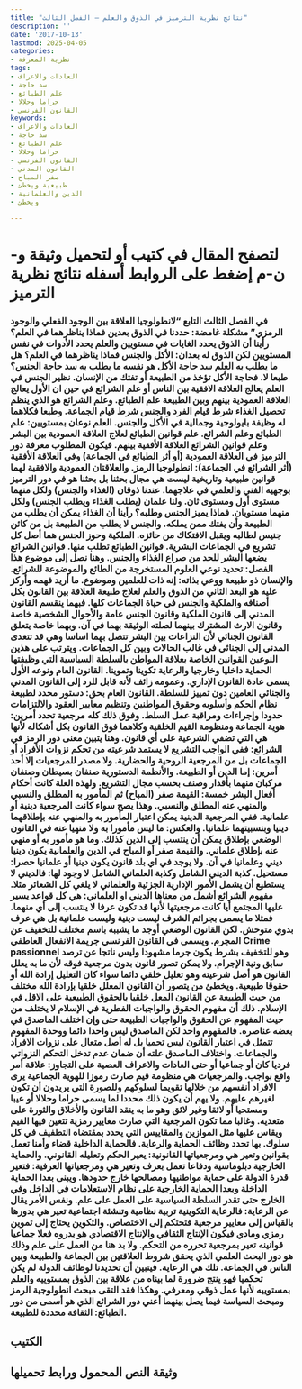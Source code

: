 ```yaml
---
title: "نتائج نظرية الترميز في الذوق والعلم – الفصل الثالث"
description: ''
date: '2017-10-13'
lastmod: 2025-04-05
categories:
- نظرية المعرفة
tags:
- العادات والاعراف
- سد حاجة
- علم الطبائع
- حراما وحلالا
- القانون الفرنسي
keywords:
- العادات والاعراف
- سد حاجة
- علم الطبائع
- حراما وحلالا
- القانون الفرنسي
- القانون المدني
- صفر المباح
- طبيعية ويخطئ
- الدين والعلمانية
- ويخطئ

---
```

# **لتصفح المقال في كتيب أو لتحميل وثيقة و-ن-م إضغط على الروابط أسفله** **نتائج نظرية الترميز**

### في الفصل الثالث التابع “لانطولوجيا العلاقة بين الوجود الفعلي والوجود الرمزي” مشكلة غامضة: حددنا في الذوق بعدين فماذا يناظرهما في العلم؟ رأينا أن الذوق يحدد الغايات في مستويين والعلم يحدد الأدوات في نفس المستويين لكن الذوق له بعدان: الأكل والجنس فماذا يناظرهما في العلم؟ هل ما يطلب به العلم سد حاجة الأكل هو نفسه ما يطلب به سد حاجة الجنس؟ طبعا لا. فحاجة الأكل تؤخذ من الطبيعة أو تفتك من الإنسان. نظير الجنس في العلم يعالج العلاقة الافقية بين الناس أو علم الشرائع في حين ان الأول يعالج العلاقة العمودية بينهم وبين الطبيعة علم الطبائع. وعلم الشرائع هو الذي ينظم تحصيل الغذاء شرط قيام الفرد والجنس شرط قيام الجماعة. وطبعا فكلاهما له وظيفة بايولوجية وجمالية في الأكل والجنس. العلم نوعان بمستويين: علم الطبائع وعلم الشرائع. علم قوانين الطبائع لعلاج العلاقة العمودية بين البشر وعلم قوانين الشرائع العلاقة الأفقية بينهم. فيكون المطلوب معرفة دور الترميز في العلاقة العمودية (أو أثر الطبائع في الجماعة) وفي العلاقة الأفقية (أثر الشرائع في الجماعة): انطولوجيا الرمز. والعلاقتان العمودية والافقية لهما قوانين طبيعية وتاريخية ليست هي مجال بحثنا بل بحثنا هو في دور الترميز بوجهيه الفني والعلمي في علاجهما. عندنا ذوقان (الغذاء والجنس) ولكل منهما مستوى أول ومستوى ثان. ولنا علمان (يطلب الغذاء ويطلب الجنس) ولكل منهما مستويان. فماذا يميز الجنس وطلبه؟ رأينا أن الغذاء يمكن أن يطلب من الطبيعة وأن يفتك ممن يملكه. والجنس لا يطلب من الطبيعة بل من كائن جنيس لطالبه ويقبل الافتكاك من حائزه. الملكية وحوز الجنس هما أصل كل تشريع في الجماعات البشرية. قوانين الطبائع تطلب منها. قوانين الشرائع يضعها البشر للحد من صراع الغذاء والجنس. وهنا نصل إلى موضوع هذا الفصل: تحديد نوعي العلوم المستخرجة من الطائع والموضوعة للشرائع. والإنسان ذو طبيعة ووعي بذاته: إنه ذات للعلمين وموضوع. ما أريد فهمه وأركز عليه هو البعد الثاني من الذوق والعلم لعلاج طبيعة العلاقة بين القانون بكل أصنافه والملكية والجنس في حياة الجماعات كلها. فبهما ينقسم القانون المدني إلى قانون الملكية وقانون الجنس عامة والأحوال الشخصية خاصة وقانون الارث المشترك بينهما لصلته الوثيقة بهما في آن. وبهما خاصة يتعلق القانون الجنائي لأن النزاعات بين البشر تتصل بهما اساسا وهي قد تتعدى المدني إلى الجنائي في غالب الحالات وبين كل الجماعات. ويترتب على هذين النوعين القوانين الخاصة بعلاقة المواطن بالسلطة السياسية التي وظيفتها الحماية داخليا وخارجيا والرعاية تكوينا وتموينا. القانون العام ونوعه الأول يسمى عادة القانون الإداري. وعمومه زائف لأنه قابل للرد إلى القانون المدني والجنائي العامين دون تمييز للسلطة. القانون العام بحق: دستور محدد لطبيعة نظام الحكم وأسلوبه وحقوق المواطنين وتنظيم معايير العقود والالتزامات حدودا وإجراءات ومراقبة عمل السلط. وفوق ذلك كله مرجعية تحدد أمرين: هوية الجماعة ومنظومة القيم الخلقية وكلاهما فوق القانون بكل أشكاله لأنها هي التي تضفي الشرعية على أي قانون. وهنا يتبين معنى دور الرمز في الشرائع: ففي الواجب التشريع لا يستمد شرعيته من تحكم نزوات الأفراد أو الجماعات بل من المرجعية الروحية والحضارية. ولا مصدر للمرجعيات إلا أحد أمرين: إما الدين أو الطبيعة. والأنظمة الدستورية صنفان بسيطان وصنفان مركبان منهما بأقدار وصنف بحسب مجال التشريع. ولهذه العلة كانت أحكام أفعال البشر خمسة: القيمة صفر (المباح) ثم المأمور به المطلق والنسبي والمنهي عنه المطلق والنسبي. وهذا يصح سواء كانت المرجعية دينية أو علمانية. ففي المرجعية الدينية يمكن اعتبار المأمور به والمنهي عنه بإطلاقهما دينيا وبنسبيتهما علمانيا. والعكس: ما ليس مأمورا به ولا منهيا عنه في القانون الوضعي بإطلاق يمكن أن ينتسب إلى الدين كذلك. وما هو مأمور به أو منهي عنه بإطلاق علماني. والقيمة صفر أو المباح في الدين والعلمانية يكون دينيا ديني وعلمانيا في آن. ولا يوجد في اي بلد قانون يكون دينيا أو علمانيا حصرا: مستحيل. كذبة الديني الشامل وكذبة العلماني الشامل لا وجود لها: فالديني لا يستطيع أن يشمل الأمور الإدارية الجزئية والعلماني لا يلغي كل الشعائر مثلا. مفهوم الشرائع أشمل من معناها الديني او العلماني: هي كل قواعد يسير عليها المجتمع أيا كانت مرجعيتها لأنها قد تكون عرفا لا ينتسب إلى أي منهما. فمثلا ما يسمى بجرائم الشرف ليست دينية وليست علمانية بل هي عرف بدوي متوحش. لكن القانون الوضعي أوجد ما يشببه باسم مختلف للتخفيف عن المجرم. ويسمى في القانون الفرنسي جريمة الانفعال العاطفي Crime passionnel وهو للتخفيف بشرط يكون جرما مشهودا وليس ناتجا عن ترصد سابق ونية الإجرام. ولا يمكن تصور قانون بدون مرجعية فوقه لأن ما به يعلل القانون هو أصل شرعيته وهو تعليل خلقي دائما سواء كان التعليل إرادة الله أو حقوقا طبيعية. ويخطئ من يتصور أن القانون المعلل خلقيا بإرادة الله مختلف من حيث الطبيعة عن القانون المعل خلقيا بالحقوق الطبيعية على الاقل في الإسلام. ذلك أن مفهوم الحقوق والواجبات الفطرية في الإسلام لا يختلف من حيث المفهوم عن الحقوق والواجبات الطبيعة حتى وإن اختلف الماصدق في بعضه عناصره. فالمفهوم واحد لكن الماصدق ليس واحدا دائما ووحدة المفهوم تتمثل في اعتبار القانون ليس تحميا بل له أصل متعال على نزوات الافراد والجماعات. واختلاف الماصدق علته أن ضمان عدم تدخل التحكم النزواتي فرديا كان أو جماعيا أو حتى العادات والاعراف العصية على التجاوز: علاقة أمر وافع بواجب. والمرجعيات هي منظومة قيم صارت رموزا للهوية الجماعية يرى الافراد أنفسهم من خلالها تقويما لسلوكهم وللصورة التي يريدون أن تكون لغيرهم عليهم. ولا يهم أن يكون ذلك محددا لما يسمى حراما وحلالا أو عيبا ومستحيا أو لائقا وغير لائق وهو ما به ينقد القانون والأخلاق والثورة على متعديه. وغالبا مما تكون المرجعية التي صارت معايير رمزية تتعين فيها القيم ويقاس عليها مثل الموازين والمقاييس التي يحدد بمقتضاه التطفيف في كل سلوك. بها تحدد وظائف الحماية والرعاية. فالحماية الداخلية قضاء وأمنا تعمل بقوانين وتعير هي ومرجعياتها القانونية: يعير الحكم وتعليله القانوني. والحماية الخارجية دبلوماسية ودفاعا تعمل بعرف وتعير هي ومرجعياتها العرفية: فتعير قدرة الدولة على حماية مواطنيها ومصالحها خارج حدودها. ويبنى بعدا الحماية الداخلة وبعدا الحماية الخارجية على نظام الاستعلامات في الداخل وفي الخارج حتى تقدر السلطة السياسية على العمل على علم. ونفس الأمر يقال عن الرعاية: فالرعاية التكوينية تربية نظامية وتنشئة اجتماعية تعير هي بدورها بالقياس إلى معايير مرجعية فتحتكم إلى الاختصاص. والتكوين يحتاج إلى تموين رمزي ومادي فيكون الإنتاج الثقافي والإنتاج الاقتصادي هو بدروه فعلا جماعيا قوانينه تعير بمرجعية تحرره من التحكم. ولا بد هنا من العمل على علم وذلك هو دور البحث العلمي الذي يحقق شروط العلاقتين بين الجماعة والطبيعة وبين الناس في الجماعة. تلك هي الرعاية. فيتبين أن تحديدنا لوظائف الدولة لم يكن تحكميا فهو ينتج ضرورة لما بيناه من علاقة بين الذوق بمستوييه والعلم بمستوييه لأنها عمل ذوقي ومعرفي. وهكذا فقد التقى مبحث انطولوجية الرمز ومبحث السياسة فيما يصل بينهما أعني دور الشرائع الذي هو أسمى من دور الطبائع: الثقافة محددة للطبيعة.

## الكتيب

## وثيقة النص المحمول ورابط تحميلها

###
